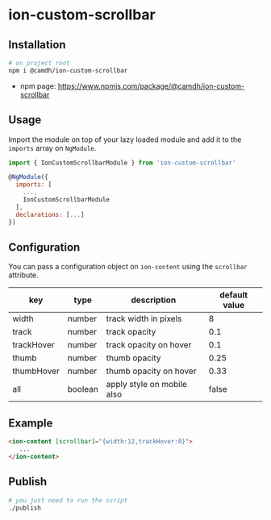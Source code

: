 # ion-custom-scrollbar

## Installation

```sh
# on project root
npm i @camdh/ion-custom-scrollbar
```
- npm page: https://www.npmjs.com/package/@camdh/ion-custom-scrollbar

## Usage

Import the module on top of your lazy loaded module and add it to the `imports` array on `NgModule`.
```js
import { IonCustomScrollbarModule } from 'ion-custom-scrollbar'

@NgModule({
  imports: [
    ...,
    IonCustomScrollbarModule
  ],
  declarations: [...]
})
```

## Configuration

You can pass a configuration object on `ion-content` using the `scrollbar` attribute.

| key        | type    | description                | default value |
|------------|---------|----------------------------|---------------|
| width      | number  | track width in pixels      | 8             |
| track      | number  | track opacity              | 0.1           |
| trackHover | number  | track opacity on hover     | 0.1           |
| thumb      | number  | thumb opacity              | 0.25          |
| thumbHover | number  | thumb opacity on hover     | 0.33          |
| all        | boolean | apply style on mobile also | false         | 

## Example
```html
<ion-content [scrollbar]="{width:12,trackHover:0}">
   ...
</ion-content>
```

## Publish
```sh
# you just need to run the script
./publish
```

